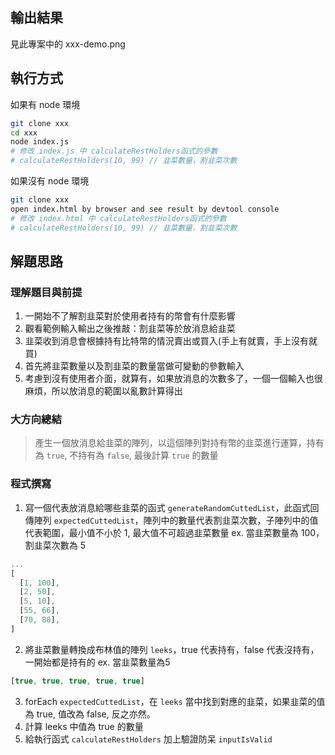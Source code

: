 ## 輸出結果
見此專案中的 xxx-demo.png

## 執行方式
如果有 node 環境
```bash
git clone xxx
cd xxx
node index.js
# 修改 index.js 中 calculateRestHolders函式的參數
# calculateRestHolders(10, 99) // 韭菜數量，割韭菜次數
```
如果沒有 node 環境
```bash
git clone xxx
open index.html by browser and see result by devtool console
# 修改 index.html 中 calculateRestHolders函式的參數
# calculateRestHolders(10, 99) // 韭菜數量，割韭菜次數
```

## 解題思路
### 理解題目與前提
1. 一開始不了解割韭菜對於使用者持有的幣會有什麼影響
2. 觀看範例輸入輸出之後推敲：割韭菜等於放消息給韭菜
3. 韭菜收到消息會根據持有比特幣的情況賣出或買入(手上有就賣，手上沒有就買)
4. 首先將韭菜數量以及割韭菜的數量當做可變動的參數輸入
5. 考慮到沒有使用者介面，就算有，如果放消息的次數多了，一個一個輸入也很麻煩，所以放消息的範圍以亂數計算得出

### 大方向總結
> 產生一個放消息給韭菜的陣列，以這個陣列對持有幣的韭菜進行運算，持有為 `true`, 不持有為 `false`, 最後計算 `true` 的數量

### 程式撰寫
1. 寫一個代表放消息給哪些韭菜的函式 `generateRandomCuttedList`，此函式回傳陣列 `expectedCuttedList`，陣列中的數量代表割韭菜次數，子陣列中的值代表範圍，最小值不小於 1, 最大值不可超過韭菜數量
ex. 當韭菜數量為 100， 割韭菜次數為 5
```js
...
[
  [1, 100],
  [2, 50],
  [5, 10],
  [55, 66],
  [70, 88],
]
```
2. 將韭菜數量轉換成布林值的陣列 `leeks`，true 代表持有，false 代表沒持有，一開始都是持有的
ex. 當韭菜數量為5
```js
[true, true, true, true, true]
```
3. forEach `expectedCuttedList`，在 `leeks` 當中找到對應的韭菜，如果韭菜的值為 true, 值改為 false, 反之亦然。
4. 計算 leeks 中值為 true 的數量
5. 給執行函式 `calculateRestHolders` 加上驗證防呆 `inputIsValid`
